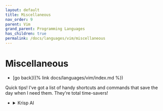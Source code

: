 ```yaml
---
layout: default
title: Miscellaneous
nav_order: 9
parent: Vim
grand_parent: Programming Languages
has_children: true
permalink: /docs/languages/vim/miscellaneous
---
```


# Miscellaneous

- [go back]({% link docs/languages/vim/index.md %})

Quick tips! I've got a list of handy shortcuts and commands that save the day when I need them. They're total time-savers!

- <details markdown="block"> <summary> Krisp AI </summary>

  - extract speaker and time from a line:
    - select the pattern: `SpeakerA | 00:00`
      - `:%s/^\([A-z0-9 ]\+| [0-9]\+\(:[0-9]\+\)\+\)$/- \1/gc`
      - `:%s/^\([A-z0-9 ]\+| [0-9]\+:[0-9]\+\)$/- \1/gc`
    - select lines that not start with the char `-`:
      - `:%s/\(^[^-].\+\)/  - \0/gc`
      - `:%s/\(^[^-].\+\)/  - \1/gc`
    - `\0` means the whole find and `\1` means a sub group under the find - the sub group is defined by parenthesis _"(subgroup)"_.
  </details>
